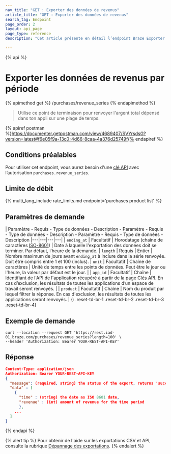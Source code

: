 ```yaml
---
nav_title: "GET : Exporter des données de revenus"
article_title: "GET : Exporter des données de revenus"
search_tag: Endpoint
page_order: 2
layout: api_page
page_type: reference
description: "Cet article présente en détail l’endpoint Braze Exporter des données de revenus."

---
```

{% api %}
# Exporter les données de revenus par période
{% apimethod get %}
/purchases/revenue_series
{% endapimethod %}

> Utilise ce point de terminaison pour renvoyer l'argent total dépensé dans ton appli sur une plage de temps.

{% apiref postman %}https://documenter.getpostman.com/view/4689407/SVYrsdsG?version=latest#f6e05f9a-13c0-4d66-8caa-4a376d25749f{% endapiref %}

## Conditions préalables

Pour utiliser cet endpoint, vous aurez besoin d'une [clé API]({{site.baseurl}}/api/basics#rest-api-key/) avec l’autorisation `purchases.revenue_series`.

## Limite de débit

{% multi_lang_include rate_limits.md endpoint='purchases product list' %}

## Paramètres de demande

| Paramètre - Requis - Type de données - Description - Paramètre - Requis - Type de données - Description - Paramètre - Requis - Type de données - Description
|---|---|---|---|
| `ending_at` | Facultatif | Horodatage (chaîne de caractères [ISO-8601](https://en.wikipedia.org/wiki/ISO_8601)) | Date à laquelle l'exportation des données doit se terminer. Par défaut, l’heure de la demande.
| `length` | Requis | Entier | Nombre maximum de jours avant `ending_at` à inclure dans la série renvoyée. Doit être compris entre 1 et 100 (inclus).
| `unit` | Facultatif | Chaîne de caractères | Unité de temps entre les points de données. Peut être le jour ou l'heure, la valeur par défaut est le jour. |
| `app_id` | Facultatif | Chaîne | Identifiant de l'API de l'application récupéré à partir de la page [Clés API]({{site.baseurl}}/user_guide/administrative/app_settings/api_settings_tab/). En cas d’exclusion, les résultats de toutes les applications d’un espace de travail seront renvoyés. |
| `product` | Facultatif | Chaîne | Nom du produit par lequel filtrer la réponse. En cas d'exclusion, les résultats de toutes les applications seront renvoyés. |
{: .reset-td-br-1 .reset-td-br-2 .reset-td-br-3  .reset-td-br-4}

## Exemple de demande

```
curl --location --request GET 'https://rest.iad-01.braze.com/purchases/revenue_series?length=100' \
--header 'Authorization: Bearer YOUR-REST-API-KEY'
```

## Réponse

```json
Content-Type: application/json
Authorization: Bearer YOUR-REST-API-KEY
{
  "message": (required, string) the status of the export, returns 'success' when completed without errors,
  "data" : [
    {
      "time" : (string) the date as ISO 8601 date,
      "revenue" : (int) amount of revenue for the time period
      },
    ...
  ]
}
```

{% endapi %}

{% alert tip %}
Pour obtenir de l'aide sur les exportations CSV et API, consulte la rubrique [Dépannage des exportations]({{site.baseurl}}/user_guide/data_and_analytics/export_braze_data/export_troubleshooting/).
{% endalert %}
